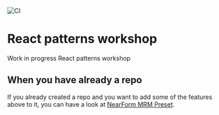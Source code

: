 ![CI](https://github.com/nearform/bench-template/actions/workflows/ci.yml/badge.svg?event=push)

# React patterns workshop
Work in progress React patterns workshop

## When you have already a repo

If you already created a repo and you want to add some of the features above to it, you can have a look at [NearForm MRM Preset](https://github.com/nearform/mrm-preset-nearform).
